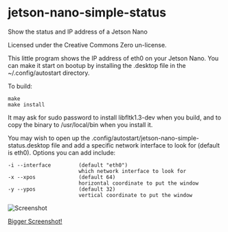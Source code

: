 # jetson-nano-simple-status

Show the status and IP address of a Jetson Nano

Licensed under the Creative Commons Zero un-license.

This little program shows the IP address of eth0 on your Jetson Nano. You can
make it start on bootup by installing the .desktop file in the
~/.config/autostart directory.

To build:

    make
    make install

It may ask for sudo password to install libfltk1.3-dev when you build, and to
copy the binary to /usr/local/bin when you install it.

You may wish to open up the .config/autostart/jetson-nano-simple-status.desktop
file and add a specific network interface to look for (default is eth0).
Options you can add include:

    -i --interface         (default "eth0")
                           which network interface to look for
    -x --xpos              (default 64)
                           horizontal coordinate to put the window
    -y --ypos              (default 32)
                           vertical coordinate to put the window


![Screenshot](https://watte.net/jetson-nano-simple-status-1.0.png "Screenshot")

[Bigger Screenshot!](screenshot.png "Bigger Screenshot")
